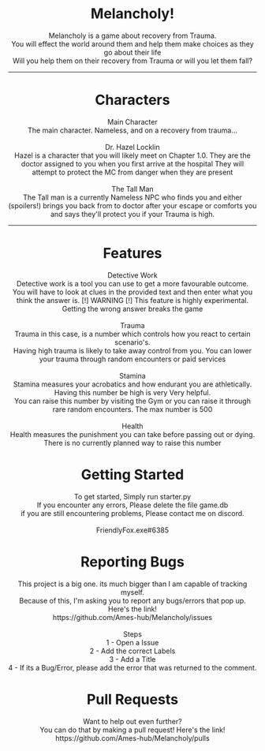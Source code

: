 <div align="center">
<h1>Melancholy!</h1>
<p>Melancholy is a game about recovery from Trauma.<br>
You will effect the world around them and help them make choices as they go about their life<br>
Will you help them on their recovery from Trauma or will you let them fall?</p></div>
<hr>
<div align="center">
<h1> Characters </h1>
<c1> Main Character<br>
The main character. Nameless, and on a recovery from trauma...<br><br></c1>
<c2> Dr. Hazel Locklin<br></c2>
<c2>Hazel is a character that you will likely meet on Chapter 1.0. They are the doctor assigned to you when you first arrive at the hospital
They will attempt to protect the MC from danger when they are present<br><br></c2>
<c3>The Tall Man<br>
The Tall man is a currently Nameless NPC who finds you and either (spoilers!) brings you back from to doctor after your escape or comforts you and says they'll protect you if your Trauma is high.</c3>
</div>
<hr>
<div align="center">
<h1>Features</h1>
<f1>Detective Work<br>
Detective work is a tool you can use to get a more favourable outcome.<br>
You will have to look at clues in the provided text and then enter what you think the answer is.
[!] WARNING [!] This feature is highly experimental. Getting the wrong answer breaks the game<br><br></f1>
<f2>Trauma<br>
Trauma in this case, is a number which controls how you react to certain scenario's.<br>
Having high trauma is likely to take away control from you. You can lower your trauma through random encounters or paid services<br><br></f2>
<f3>Stamina<br>
Stamina measures your acrobatics and how endurant you are athletically. Having this number be high is very Very helpful.<br>
You can raise this number by visiting the Gym or you can raise it through rare random encounters. The max number is 500<br><br></f3>
<f4>Health<br>
Health measures the punishment you can take before passing out or dying.<br>
There is no currently planned way to raise this number</f4>
<div align="center">
  <h1>Getting Started</h1>
  <gettingstarted>To get started, Simply run starter.py<br>
  If you encounter any errors, Please delete the file game.db<br>
  if you are still encountering problems, Please contact me on discord.<br><br>
  FriendlyFox.exe#6385
  </gettingstarted>
</div>
<div align="center">
<h1>Reporting Bugs</h1>
<reporting>This project is a big one. its much bigger than I am capable of tracking myself.<br>
Because of this, I'm asking you to report any bugs/errors that pop up. Here's the link!<br>
https://github.com/Ames-hub/Melancholy/issues<br><br>
  Steps<br>
  1 - Open a Issue<br>
  2 - Add the correct Labels<br>
  3 - Add a Title<br>
  4 - If its a Bug/Error, please add the error that was returned to the comment.
  </reporting></div>
<div align="center">
<h1>Pull Requests</h1>
<pullrequests>Want to help out even further?<br>
You can do that by making a pull request! Here's the link!<br>
https://github.com/Ames-hub/Melancholy/pulls</pullrequests>